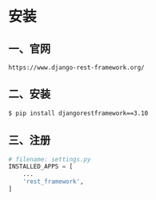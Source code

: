 # 安装

## 一、官网

```http
https://www.django-rest-framework.org/
```

## 二、安装

```bash
$ pip install djangorestframework==3.10
```

## 三、注册

```python
# filename: settings.py
INSTALLED_APPS = [
    ...
    'rest_framework',
]
```


